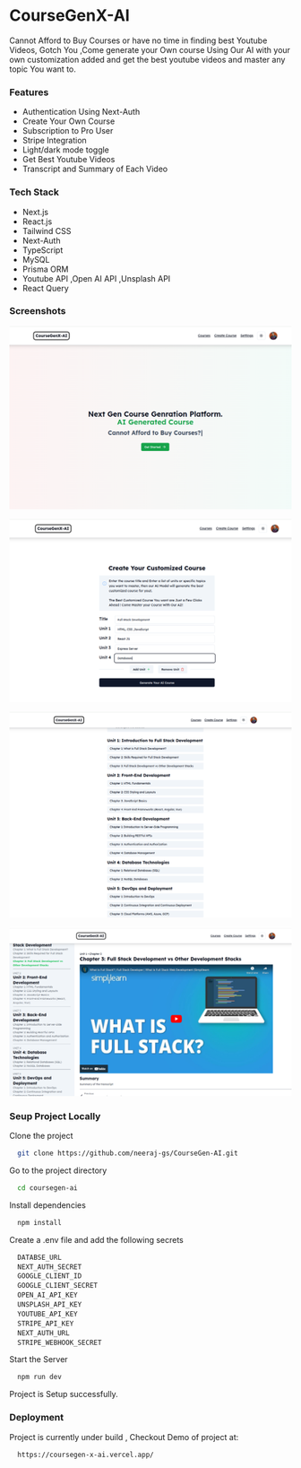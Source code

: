 
# CourseGenX-AI

Cannot Afford to Buy Courses or have no time in finding best Youtube Videos, Gotch You ,Come generate your Own course Using Our AI with your own customization added and get the best youtube videos and master any topic You want to.


### Features

- Authentication Using Next-Auth
- Create Your Own Course
- Subscription to Pro User
- Stripe Integration
- Light/dark mode toggle
- Get Best Youtube Videos
- Transcript and Summary of Each Video


### Tech Stack

- Next.js
- React.js
- Tailwind CSS
- Next-Auth
- TypeScript
- MySQL
- Prisma ORM
- Youtube API ,Open AI API ,Unsplash API 
- React Query


### Screenshots

![CourseGenX-AI](./public/Screenshots/1.png)

![CourseGenX-AI](./public/Screenshots/2.png)

![CourseGenX-AI](./public/Screenshots/3.png)

![CourseGenX-AI](./public/Screenshots/4.png)


### Seup Project Locally

Clone the project

```bash
  git clone https://github.com/neeraj-gs/CourseGen-AI.git
```

Go to the project directory

```bash
  cd coursegen-ai
```

Install dependencies

```bash
  npm install
```

Create a .env file and add the following secrets

```bash
  DATABSE_URL
  NEXT_AUTH_SECRET
  GOOGLE_CLIENT_ID
  GOOGLE_CLIENT_SECRET
  OPEN_AI_API_KEY
  UNSPLASH_API_KEY
  YOUTUBE_API_KEY
  STRIPE_API_KEY
  NEXT_AUTH_URL
  STRIPE_WEBHOOK_SECRET
```

Start the Server

```bash
  npm run dev
```
Project is Setup successfully.
### Deployment

Project is currently under build , Checkout Demo of project at:

```bash
  https://coursegen-x-ai.vercel.app/
```

